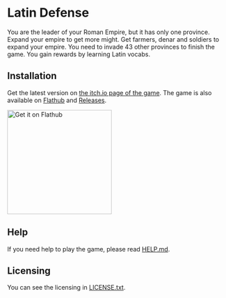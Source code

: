 # Latin Defense

You are the leader of your Roman Empire, but it has only one province. Expand your empire to get more might. Get farmers, denar and soldiers to expand your empire. You need to invade 43 other provinces to finish the game. You gain rewards by learning Latin vocabs.

## Installation

Get the latest version on [the itch.io page of the game](https://bommbomm34.itch.io/latin-defense). The game is also available on [Flathub](https://flathub.org/apps/io.github.bommbomm34.latindefense) and [Releases](https://github.com/bommbomm34/latindefense/releases).

<a href='https://flathub.org/apps/io.github.bommbomm34.latindefense'>
<img width='240' alt='Get it on Flathub' src='https://flathub.org/api/badge?locale=en'/>
</a>

## Help

If you need help to play the game, please read [HELP.md](HELP.md).

## Licensing

You can see the licensing in [LICENSE.txt](LICENSE.txt).
